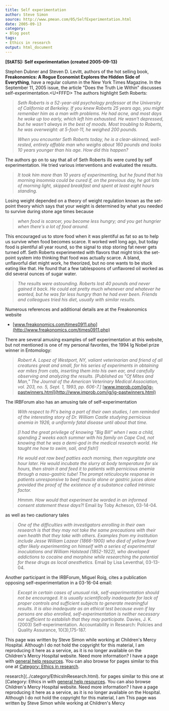 ```yaml
---
title: Self experimentation
author: Steve Simon
source: http://www.pmean.com/05/SelfExperimentation.html
date: 2005-09-13
category:
- Blog post
tags:
- Ethics in research
output: html_document
---
```

**[StATS]:** **Self experimentation (created
2005-09-13)**

Stephen Dubner and Steven D. Levitt, authors of the hot selling book,
**Freakonomics: A Rogue Economist Explores the Hidden Side of
Everything**, have a regular column in the New York Times Magazine. In
the September 11, 2005 issue, the article \"Does the Truth Lie Within\"
discusses self-experimentation.<U+FFFD> The authors highlight Seth Roberts:

> *Seth Roberts is a 52-year-old psychology professor at the University
> of California at Berkeley. If you knew Roberts 25 years ago, you might
> remember him as a man with problems. He had acne, and most days he
> woke up too early, which left him exhausted. He wasn\'t depressed, but
> he wasn\'t always in the best of moods. Most troubling to Roberts, he
> was overweight: at 5-foot-11, he weighed 200 pounds.*
>
> *When you encounter Seth Roberts today, he is a clear-skinned,
> well-rested, entirely affable man who weighs about 160 pounds and
> looks 10 years younger than his age. How did this happen?*

The authors go on to say that all of Seth Roberts ills were cured by
self experimentation. He tried various interventions and evaluated the
results.

> *It took him more than 10 years of experimenting, but he found that
> his morning insomnia could be cured if, on the previous day, he got
> lots of morning light, skipped breakfast and spent at least eight
> hours standing.*

Losing weight depended on a theory of weight regulation known as the
set-point theory which says that your weight is determined by what you
needed to survive during stone age times because

> *when food is scarcer, you become less hungry; and you get hungrier
> when there\'s a lot of food around.*

This encouraged us to store food when it was plentiful as fat so as to
help us survive when food becomes scarce. It worked well long ago, but
today food is plentiful all year round, so the signal to stop storing
fat never gets turned off. Seth Roberts experimented with flavors that
might trick the set-point system into thinking that food was actually
scarce. A bland, unflavorful diet might work, he theorized, but no one
wants to be stuck eating like that. He found that a few tablespoons of
unflavored oil worked as did several ounces of sugar water.

> *The results were astounding. Roberts lost 40 pounds and never gained
> it back. He could eat pretty much whenever and whatever he wanted, but
> he was far less hungry than he had ever been. Friends and colleagues
> tried his diet, usually with similar results.*

Numerous references and additional details are at the Freakonomics
website

-   [www.freakonomics.com/times0911.php](http://www.freakonomics.com/times0911.php)

There are several amusing examples of self experimentation at this
website, but not mentioned is one of my personal favorites, the 1994 Ig
Nobel prize winner in Entomology:

> *Robert A. Lopez of Westport, NY, valiant veterinarian and friend of
> all creatures great and small, for his series of experiments in
> obtaining ear mites from cats, inserting them into his own ear, and
> carefully observing and analyzing the results. \[Published as \"Of
> Mites and Man,\" The Journal of the American Veterinary Medical
> Association, vol. 203, no. 5, Sept. 1, 1993, pp. 606-7.\]*
> [www.improb.com/ig/ig-pastwinners.html](http://www.improb.com/ig/ig-pastwinners.html)

The IRBForum also has an amusing tale of self-experimentation

> *With respect to PI\'s being a part of their own studies, I am
> reminded of the interesting story of Dr. William Castle studying
> pernicious anemia in 1926, a uniformly fatal disease until about that
> time.*
>
> *\[I had the great privilege of knowing \"Big Bill\" when I was a
> child, spending 2 weeks each summer with his family on Cape Cod, not
> knowing that he was a demi-god in the medical research world. He
> taught me how to swim, sail, and fish!\]*
>
> *He would eat raw beef patties each morning, then regurgitate one hour
> later. He would incubate the slurry at body temperature for six hours,
> then strain it and feed it to patients with pernicious anemia through
> a naso-gastric tube! The prompt reticulocyte response in patients
> unresponsive to beef muscle alone or gastric juices alone provided the
> proof of the existence of a substance called intrinsic factor.*
>
> *Hmmm. How would that experiment be worded in an informed consent
> statement these days?!* Email by Toby Acheson, 03-14-04.

as well as two cautionary tales

> *One of the difficulties with investigators enrolling in their own
> research is that they may not take the same precautions with their own
> health that they take with others. Examples from my institution
> include Jesse William Lazear (1866-1900) who died of yellow fever
> after likely experimenting on himself with a series of experimental
> inoculations and William Halstead (1852-1922), who developed
> addictions to cocaine and morphine while researching the potential for
> these drugs as local anesthetics.* Email by Lisa Leventhal, 03-13-04.

Another participant in the IRBForum, Miguel Roig, cites a publication
opposing self-experimentation in a 03-16-04 email:

> *Except in certain cases of unusual risk, self-experimentation should
> not be encouraged. It is usually scientifically inadequate for lack of
> proper controls and sufficient subjects to generate meaningful
> results. It is also inadequate as an ethical test because even if lay
> persons are also enrolled, self-experimentation is neither necessary
> nor sufficient to establish that they may participate.* Davies, J. K.
> (2003) Self-experimentation. Accountability in Research: Policies and
> Quality Assurance, 10(3),175-187.

This page was written by Steve Simon while working at Children\'s Mercy
Hospital. Although I do not hold the copyright for this material, I am
reproducing it here as a service, as it is no longer available on the
Children\'s Mercy Hospital website. Need more information? I have a page
with [general help resources](../GeneralHelp.html). You can also browse
for pages similar to this one at [Category: Ethics in
research](../category/EthicsInResearch.html).
<!---More--->
research](../category/EthicsInResearch.html).
for pages similar to this one at [Category: Ethics in
with [general help resources](../GeneralHelp.html). You can also browse
Children\'s Mercy Hospital website. Need more information? I have a page
reproducing it here as a service, as it is no longer available on the
Hospital. Although I do not hold the copyright for this material, I am
This page was written by Steve Simon while working at Children\'s Mercy

<!---Do not use
**[StATS]:** **Self experimentation (created
This page was written by Steve Simon while working at Children\'s Mercy
Hospital. Although I do not hold the copyright for this material, I am
reproducing it here as a service, as it is no longer available on the
Children\'s Mercy Hospital website. Need more information? I have a page
with [general help resources](../GeneralHelp.html). You can also browse
for pages similar to this one at [Category: Ethics in
research](../category/EthicsInResearch.html).
--->

